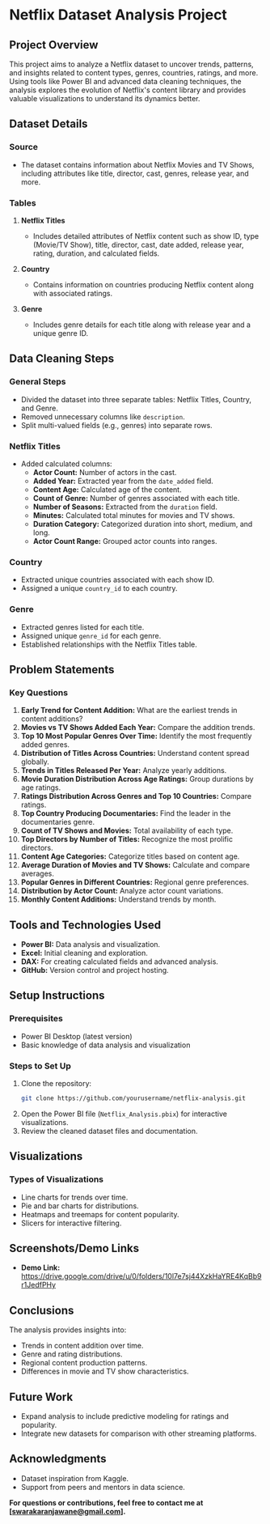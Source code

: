 # Netflix Dataset Analysis Project

## Project Overview
This project aims to analyze a Netflix dataset to uncover trends, patterns, and insights related to content types, genres, countries, ratings, and more. Using tools like Power BI and advanced data cleaning techniques, the analysis explores the evolution of Netflix's content library and provides valuable visualizations to understand its dynamics better.

## Dataset Details

### Source
- The dataset contains information about Netflix Movies and TV Shows, including attributes like title, director, cast, genres, release year, and more.

### Tables
1. **Netflix Titles**
   - Includes detailed attributes of Netflix content such as show ID, type (Movie/TV Show), title, director, cast, date added, release year, rating, duration, and calculated fields.

2. **Country**
   - Contains information on countries producing Netflix content along with associated ratings.

3. **Genre**
   - Includes genre details for each title along with release year and a unique genre ID.

## Data Cleaning Steps

### General Steps
- Divided the dataset into three separate tables: Netflix Titles, Country, and Genre.
- Removed unnecessary columns like `description`.
- Split multi-valued fields (e.g., genres) into separate rows.

### Netflix Titles
- Added calculated columns:
  - **Actor Count:** Number of actors in the cast.
  - **Added Year:** Extracted year from the `date_added` field.
  - **Content Age:** Calculated age of the content.
  - **Count of Genre:** Number of genres associated with each title.
  - **Number of Seasons:** Extracted from the `duration` field.
  - **Minutes:** Calculated total minutes for movies and TV shows.
  - **Duration Category:** Categorized duration into short, medium, and long.
  - **Actor Count Range:** Grouped actor counts into ranges.

### Country
- Extracted unique countries associated with each show ID.
- Assigned a unique `country_id` to each country.

### Genre
- Extracted genres listed for each title.
- Assigned unique `genre_id` for each genre.
- Established relationships with the Netflix Titles table.

## Problem Statements

### Key Questions
1. **Early Trend for Content Addition:** What are the earliest trends in content additions?
2. **Movies vs TV Shows Added Each Year:** Compare the addition trends.
3. **Top 10 Most Popular Genres Over Time:** Identify the most frequently added genres.
4. **Distribution of Titles Across Countries:** Understand content spread globally.
5. **Trends in Titles Released Per Year:** Analyze yearly additions.
6. **Movie Duration Distribution Across Age Ratings:** Group durations by age ratings.
7. **Ratings Distribution Across Genres and Top 10 Countries:** Compare ratings.
8. **Top Country Producing Documentaries:** Find the leader in the documentaries genre.
9. **Count of TV Shows and Movies:** Total availability of each type.
10. **Top Directors by Number of Titles:** Recognize the most prolific directors.
11. **Content Age Categories:** Categorize titles based on content age.
12. **Average Duration of Movies and TV Shows:** Calculate and compare averages.
13. **Popular Genres in Different Countries:** Regional genre preferences.
14. **Distribution by Actor Count:** Analyze actor count variations.
15. **Monthly Content Additions:** Understand trends by month.

## Tools and Technologies Used
- **Power BI:** Data analysis and visualization.
- **Excel:** Initial cleaning and exploration.
- **DAX:** For creating calculated fields and advanced analysis.
- **GitHub:** Version control and project hosting.

## Setup Instructions

### Prerequisites
- Power BI Desktop (latest version)
- Basic knowledge of data analysis and visualization

### Steps to Set Up
1. Clone the repository:
   ```bash
   git clone https://github.com/yourusername/netflix-analysis.git
   ```
2. Open the Power BI file (`Netflix_Analysis.pbix`) for interactive visualizations.
3. Review the cleaned dataset files and documentation.

## Visualizations

### Types of Visualizations
- Line charts for trends over time.
- Pie and bar charts for distributions.
- Heatmaps and treemaps for content popularity.
- Slicers for interactive filtering.

## Screenshots/Demo Links
- **Demo Link:**
  https://drive.google.com/drive/u/0/folders/10l7e7sj44XzkHaYRE4KqBb9r1JedfPHy

## Conclusions
The analysis provides insights into:
- Trends in content addition over time.
- Genre and rating distributions.
- Regional content production patterns.
- Differences in movie and TV show characteristics.

## Future Work
- Expand analysis to include predictive modeling for ratings and popularity.
- Integrate new datasets for comparison with other streaming platforms.


## Acknowledgments
- Dataset inspiration from Kaggle.
- Support from peers and mentors in data science.

**For questions or contributions, feel free to contact me at [swarakaranjawane@gmail.com].**

